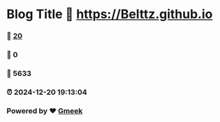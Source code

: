 # Blog Title :link: https://Belttz.github.io 
### :page_facing_up: [20](https://Belttz.github.io/tag.html) 
### :speech_balloon: 0 
### :hibiscus: 5633 
### :alarm_clock: 2024-12-20 19:13:04 
### Powered by :heart: [Gmeek](https://github.com/Meekdai/Gmeek)
